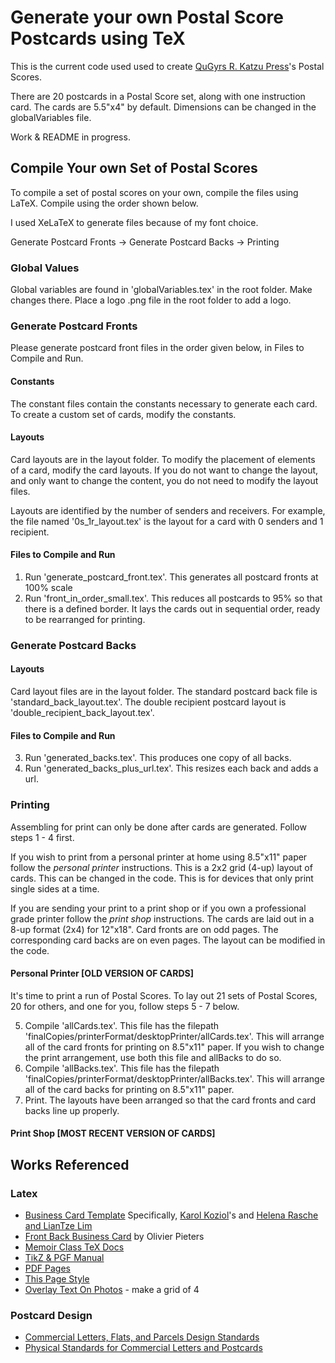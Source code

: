 # Generate your own Postal Score Postcards using TeX

This is the current code used used to create
[QuGyrs R. Katzu Press](https://qugyrsrkatztu.github.io)'s Postal Scores.

There are 20 postcards in a Postal Score set, along with one instruction card.
The cards are 5.5"x4" by default. Dimensions can be changed in the globalVariables file.

Work & README in progress.

## Compile Your own Set of Postal Scores
To compile a set of postal scores on your own, compile the files using LaTeX. Compile using the order shown below.

I used XeLaTeX to generate files because of my font choice.

Generate Postcard Fronts -> Generate Postcard Backs -> Printing

### Global Values
Global variables are found in 'globalVariables.tex' in the root folder.
Make changes there.
Place a logo .png file in the root folder to add a logo.


### Generate Postcard Fronts
Please generate postcard front files in the order given below, in Files to Compile and Run.

#### Constants
The constant files contain the constants necessary to generate each card.
To create a custom set of cards, modify the constants.

#### Layouts
Card layouts are in the layout folder.
To modify the placement of elements of a card, modify the card layouts. If you do not want to change the layout, and only want to change the content, you do not need to modify the layout files.

Layouts are identified by the number of senders and receivers.
For example, the file named '0s_1r_layout.tex' is the layout for a card with 0 senders and 1 recipient.

#### Files to Compile and Run
1. Run 'generate_postcard_front.tex'. This generates all postcard fronts at 100% scale
2. Run 'front_in_order_small.tex'. This reduces all postcards to 95% so that there is a defined border. It lays the cards out in sequential order, ready to be rearranged for printing.

### Generate Postcard Backs
#### Layouts
Card layout files are in the layout folder.
The standard postcard back file is 'standard_back_layout.tex'.
The double recipient postcard layout is 'double_recipient_back_layout.tex'.

#### Files to Compile and Run
3. Run 'generated_backs.tex'. This produces one copy of all backs.
4. Run 'generated_backs_plus_url.tex'. This resizes each back and adds a url.

### Printing
Assembling for print can only be done after cards are generated.
Follow steps 1 - 4 first.

If you wish to print from a personal printer at home using 8.5"x11" paper follow the *personal printer* instructions. This is a 2x2 grid (4-up) layout of cards. This can be changed in the code. This is for devices that only print single sides at a time.

If you are sending your print to a print shop or if you own a professional grade printer follow the *print shop* instructions.
The cards are laid out in a 8-up format (2x4) for 12"x18". Card fronts are on odd pages. The corresponding card backs are on even pages. The layout can be modified in the code.

#### Personal Printer [OLD VERSION OF CARDS]
It's time to print a run of Postal Scores.
To lay out 21 sets of Postal Scores, 20 for others, and one for you,  follow steps 5 - 7 below.

5. Compile 'allCards.tex'. This file has the filepath 'finalCopies/printerFormat/desktopPrinter/allCards.tex'. This will arrange all of the card fronts for printing on 8.5"x11" paper. If you wish to change the print arrangement, use both this file and allBacks to do so.
6. Compile 'allBacks.tex'. This file has the filepath 'finalCopies/printerFormat/desktopPrinter/allBacks.tex'. This will arrange all of the card backs for printing on 8.5"x11" paper.
7.  Print. The layouts have been arranged so that the card fronts and card backs line up properly.

#### Print Shop [MOST RECENT VERSION OF CARDS]

## Works Referenced

### Latex
- [Business Card Template](https://www.overleaf.com/gallery/tagged/business-cards)
Specifically, [Karol Koziol](https://www.overleaf.com/latex/templates/business-card-template/yrqjgydpprrb)'s and [Helena Rasche and LianTze Lim](https://www.overleaf.com/latex/templates/business-card-for-programmers-slash-developers-with-photo/wymnjgtxkdwh)
- [Front Back Business Card](https://olivierpieters.be/blog/2017/02/11/designing-a-business-card-in-latex) by Olivier Pieters
- [Memoir Class TeX Docs](http://texdoc.net/texmf-dist/doc/latex/memoir/memman.pdf)
- [TikZ \& PGF Manual](http://ctan.math.utah.edu/ctan/tex-archive/graphics/pgf/base/doc/pgfmanual.pdf)
- [PDF Pages](http://mirror.utexas.edu/ctan/macros/latex/contrib/pdfpages/pdfpages.pdf)
- [This Page Style](http://www.personal.ceu.hu/tex/pagestyl.htm#thispgstyle)
- [Overlay Text On Photos](https://tex.stackexchange.com/questions/20792/how-to-superimpose-latex-on-a-picture) - make a grid of 4

### Postcard Design
- [Commercial Letters, Flats, and Parcels Design Standards](https://pe.usps.com/text/dmm300/201.htm#ep1088631)
- [Physical Standards for Commercial Letters and Postcards](https://pe.usps.com/text/qsg300/Q201.htm#1009536)
